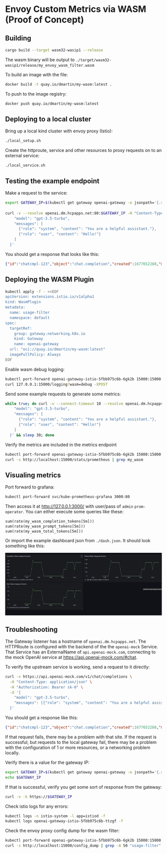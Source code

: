 # Envoy Custom Metrics via WASM (Proof of Concept)

## Building

```bash
cargo build --target wasm32-wasip1 --release
```

The wasm binary will be output to `./target/wasm32-wasip1/release/my_envoy_wasm_filter.wasm`

To build an image with the file:

```bash
docker build -t quay.io/dmartin/my-wasm:latest .
```

To push to the image registry:

```bash
docker push quay.io/dmartin/my-wasm:latest
```

## Deploying to a local cluster

Bring up a local kind cluster with envoy proxy (Istio):

```bash
./local_setup.sh
```

Create the httproute, service and other resources to proxy requests on to an external service:

```bash
./local_service.sh
```

## Testing the example endpoint

Make a request to the service:

```bash
export GATEWAY_IP=$(kubectl get gateway openai-gateway -o jsonpath='{.status.addresses[0].value}')

curl -v --resolve openai.dm.hcpapps.net:80:$GATEWAY_IP -H "Content-Type: application/json" -H "Authorization: Bearer sk-0"  "http://openai.dm.hcpapps.net/v1/chat/completions" -d '{
    "model": "gpt-3.5-turbo",
    "messages": [
      {"role": "system", "content": "You are a helpful assistant."},
      {"role": "user", "content": "Hello!"}
    ]
  }'
```

You should get a response that looks like this:

```json
{"id":"chatcmpl-123","object":"chat.completion","created":1677652288,"model":"gpt-3.5-turbo","usage":{"prompt_tokens":9,"completion_tokens":12,"total_tokens":21},"choices":[{"index":0,"message":{"role":"assistant","content":"this is a short sentence.","name":null},"delta":[null],"finish_reason":"stop"}]}
```

## Deploying the WASM Plugin

```bash
kubectl apply -f - <<EOF
apiVersion: extensions.istio.io/v1alpha1
kind: WasmPlugin
metadata:
  name: usage-filter
  namespace: default
spec:
  targetRef:
    group: gateway.networking.k8s.io
    kind: Gateway
    name: openai-gateway
  url: "oci://quay.io/dmartin/my-wasm:latest"
  imagePullPolicy: Always
EOF
```

Enable wasm debug logging:

```bash
kubectl port-forward openai-gateway-istio-5fbb975c6b-6gk2b 15000:15000 &
curl 127.0.0.1:15000/logging?wasm=debug -XPOST
```

Send some example requests to generate some metrics:

```bash
while true; do curl -v --connect-timeout 10 --resolve openai.dm.hcpapps.net:80:$GATEWAY_IP -H "Content-Type: application/json" -H "Authorization: Bearer sk-0"  "http://openai.dm.hcpapps.net/v1/chat/completions" -d '{
    "model": "gpt-3.5-turbo",
    "messages": [
      {"role": "system", "content": "You are a helpful assistant."},
      {"role": "user", "content": "Hello!"}
    ]
  }' && sleep 30; done
```

Verify the metrics are included in the metrics endpoint

```bash
kubectl port-forward openai-gateway-istio-5fbb975c6b-6gk2b 15000:15000 &
curl -s http://localhost:15000/stats/prometheus | grep my_wasm
```

## Visualing metrics

Port forward to grafana:

```bash
kubectl port-forward svc/kube-prometheus-grafana 3000:80
```

Then access it at http://127.0.0.1:3000/ with user/pass of `admin` `prom-operator`.
You can either execute some queries like these:

```promql
sum(rate(my_wasm_completion_tokens[5m]))
sum(rate(my_wasm_prompt_tokens[5m]))
sum(rate(my_wasm_total_tokens[5m]))
```

Or import the example dashboard json from `./dash.json`.
It should look something like this:

![metrics_dashboard](./dash.png)

## Troubleshooting

The Gateway listener has a hostname of `openai.dm.hcpapps.net`.
The HTTPRoute is configured with the backend of the the `openai-mock` Service.
That Service has an ExternalName of `api.openai-mock.com`, connecting to the mock OpenAI service at <https://api.openai-mock.com/#chat>.

To verify the upstream service is working, send a request to it directly:

```bash
curl -v https://api.openai-mock.com/v1/chat/completions \
  -H "Content-Type: application/json" \
  -H "Authorization: Bearer sk-0" \
  -d '{
    "model": "gpt-3.5-turbo",
    "messages": [{"role": "system", "content": "You are a helpful assistant."}, {"role": "user", "content": "Hello!"}]
  }'
```

You should get a response like this:

```json
{"id":"chatcmpl-123","object":"chat.completion","created":1677652288,"model":"gpt-3.5-turbo","usage":{"prompt_tokens":9,"completion_tokens":12,"total_tokens":21},"choices":[{"index":0,"message":{"role":"assistant","content":"this is a short sentence.","name":null},"delta":[null],"finish_reason":"stop"}]}
```

If that request fails, there may be a problem with that site.
If the request is successful, but requests to the local gateway fail, there may be a problem with the configuration of 1 or more resources,
or a networking problem locally.

Verify there is a value for the gateway IP:

```bash
export GATEWAY_IP=$(kubectl get gateway openai-gateway -o jsonpath='{.status.addresses[0].value}')
echo $GATEWAY_IP
```

If that is successful, verify you get some sort of response from the gateway:

```bash
curl -v -k https://$GATEWAY_IP
```

Check istio logs for any errors:

```bash
kubectl logs -n istio-system -l app=istiod -f
kubectl logs openai-gateway-istio-5fbb975c6b-ttzgf -f
```

Check the envoy proxy config dump for the wasm filter:

```bash
kubectl port-forward openai-gateway-istio-5fbb975c6b-6gk2b 15000:15000 &
curl -s http://localhost:15000/config_dump | grep -A 50 "usage-filter"
```
